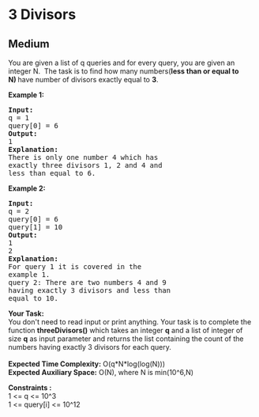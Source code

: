 # 3 Divisors
## Medium 
<div class="problems_problem_content__Xm_eO"><p>You are given a list&nbsp;of q queries and for every query, you are given an integer N.&nbsp; The task is to find how many numbers(<strong>less than or equal to N)&nbsp;</strong>have number&nbsp;of divisors exactly equal to <strong>3</strong>.</p>

<p><strong>Example 1:</strong></p>

<pre><strong>Input:
</strong>q = 1
query[0] = 6
<strong>Output:</strong>
1
<strong>Explanation:</strong>
There is only one number 4 which has
exactly three divisors 1, 2 and 4 and
less than equal to 6.</pre>

<p><strong>Example 2:</strong></p>

<pre><strong>Input:
</strong>q = 2
query[0] = 6
query[1] = 10
<strong>Output:
</strong>1
2
<strong>Explanation:
</strong>For query 1 it is covered in the
example 1.
query 2: There are two numbers 4 and 9
having exactly 3 divisors and less than
equal to 10.
</pre>

<p><strong>Your Task:&nbsp;&nbsp;</strong><br>
You don't need to read input or print anything. Your task is to complete the function <strong>threeDivisors()</strong>&nbsp;which takes an integer <strong>q</strong>&nbsp;and a list of integer of size <strong>q</strong> as input parameter and returns the list containing the count of the numbers having exactly 3 divisors for each query.<br>
<br>
<strong>Expected Time Complexity:</strong>&nbsp;O(q*N*log(log(N)))<br>
<strong>Expected Auxiliary Space:</strong>&nbsp;O(N), where N is min(10^6,N)</p>

<p><strong>Constraints :&nbsp;</strong><br>
1 &lt;= q &lt;=&nbsp;10^3<br>
1 &lt;= query[i]&nbsp;&lt;= 10^12</p>
</div>